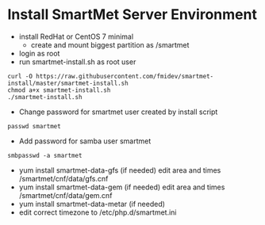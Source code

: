 # Install SmartMet Server Environment

* install RedHat or CentOS 7 minimal
  * create and mount biggest partition as /smartmet
* login as root
* run smartmet-install.sh as root user
```
curl -O https://raw.githubusercontent.com/fmidev/smartmet-install/master/smartmet-install.sh
chmod a+x smartmet-install.sh
./smartmet-install.sh
```
* Change password for smartmet user created by install script
```
passwd smartmet
```
* Add password for samba user smartmet
```
smbpasswd -a smartmet
```
* yum install smartmet-data-gfs (if needed) edit area and times /smartmet/cnf/data/gfs.cnf
* yum install smartmet-data-gem (if needed) edit area and times /smartmet/cnf/data/gem.cnf
* yum install smartmet-data-metar (if needed)
* edit correct timezone to /etc/php.d/smartmet.ini
